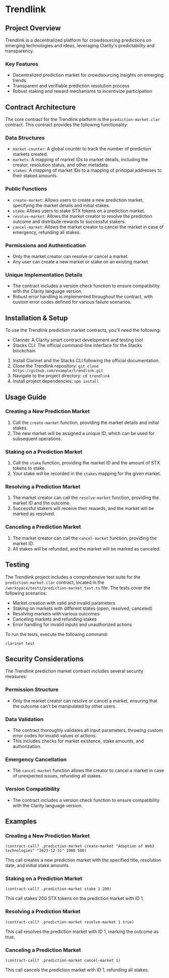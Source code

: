 # Trendlink

## Project Overview
Trendlink is a decentralized platform for crowdsourcing predictions on emerging technologies and ideas, leveraging Clarity's predictability and transparency.

### Key Features
- Decentralized prediction market for crowdsourcing insights on emerging trends
- Transparent and verifiable prediction resolution process
- Robust staking and reward mechanisms to incentivize participation

## Contract Architecture

The core contract for the Trendlink platform is the `prediction-market.clar` contract. This contract provides the following functionality:

### Data Structures
- `market-counter`: A global counter to track the number of prediction markets created.
- `markets`: A mapping of market IDs to market details, including the creator, resolution status, and other metadata.
- `stakes`: A mapping of market IDs to a mapping of principal addresses to their staked amounts.

### Public Functions
- `create-market`: Allows users to create a new prediction market, specifying the market details and initial stakes.
- `stake`: Allows users to stake STX tokens on a prediction market.
- `resolve-market`: Allows the market creator to resolve the prediction outcome and distribute rewards to successful stakers.
- `cancel-market`: Allows the market creator to cancel the market in case of emergency, refunding all stakes.

### Permissions and Authentication
- Only the market creator can resolve or cancel a market.
- Any user can create a new market or stake on an existing market.

### Unique Implementation Details
- The contract includes a version check function to ensure compatibility with the Clarity language version.
- Robust error handling is implemented throughout the contract, with custom error codes defined for various failure scenarios.

## Installation & Setup

To use the Trendlink prediction market contracts, you'll need the following:

- Clarinet: A Clarity smart contract development and testing tool
- Stacks CLI: The official command-line interface for the Stacks blockchain

1. Install Clarinet and the Stacks CLI following the official documentation.
2. Clone the Trendlink repository: `git clone https://github.com/example/trendlink.git`
3. Navigate to the project directory: `cd trendlink`
4. Install project dependencies: `npm install`

## Usage Guide

### Creating a New Prediction Market
1. Call the `create-market` function, providing the market details and initial stakes.
2. The new market will be assigned a unique ID, which can be used for subsequent operations.

### Staking on a Prediction Market
1. Call the `stake` function, providing the market ID and the amount of STX tokens to stake.
2. Your stake will be recorded in the `stakes` mapping for the given market.

### Resolving a Prediction Market
1. The market creator can call the `resolve-market` function, providing the market ID and the outcome.
2. Successful stakers will receive their rewards, and the market will be marked as resolved.

### Canceling a Prediction Market
1. The market creator can call the `cancel-market` function, providing the market ID.
2. All stakes will be refunded, and the market will be marked as canceled.

## Testing

The Trendlink project includes a comprehensive test suite for the `prediction-market.clar` contract, located in the `/workspace/tests/prediction-market_test.ts` file. The tests cover the following scenarios:

- Market creation with valid and invalid parameters
- Staking on markets with different states (open, resolved, canceled)
- Resolving markets with various outcomes
- Canceling markets and refunding stakes
- Error handling for invalid inputs and unauthorized actions

To run the tests, execute the following command:

```
clarinet test
```

## Security Considerations

The Trendlink prediction market contract includes several security measures:

### Permission Structure
- Only the market creator can resolve or cancel a market, ensuring that the outcome can't be manipulated by other users.

### Data Validation
- The contract thoroughly validates all input parameters, throwing custom error codes for invalid values or actions.
- This includes checks for market existence, stake amounts, and authorization.

### Emergency Cancellation
- The `cancel-market` function allows the creator to cancel a market in case of unexpected issues, refunding all stakes.

### Version Compatibility
- The contract includes a version check function to ensure compatibility with the Clarity language version.

## Examples

### Creating a New Prediction Market
```clarity
(contract-call? .prediction-market create-market "Adoption of Web3 technologies" "2023-12-31" 1000 500)
```

This call creates a new prediction market with the specified title, resolution date, and initial stake amounts.

### Staking on a Prediction Market
```clarity
(contract-call? .prediction-market stake 1 200)
```

This call stakes 200 STX tokens on the prediction market with ID 1.

### Resolving a Prediction Market
```clarity
(contract-call? .prediction-market resolve-market 1 true)
```

This call resolves the prediction market with ID 1, marking the outcome as true.

### Canceling a Prediction Market
```clarity
(contract-call? .prediction-market cancel-market 1)
```

This call cancels the prediction market with ID 1, refunding all stakes.